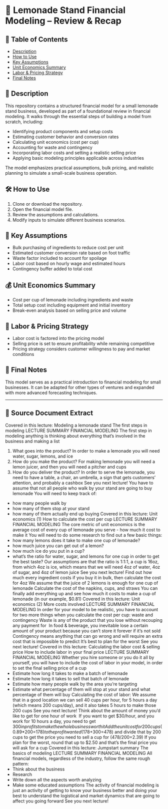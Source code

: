 # 🍋 Lemonade Stand Financial Modeling – Review & Recap

## 📑 Table of Contents
- [Description](#description)
- [How to Use](#how-to-use)
- [Key Assumptions](#key-assumptions)
- [Unit Economics Summary](#unit-economics-summary)
- [Labor & Pricing Strategy](#labor--pricing-strategy)
- [Final Notes](#final-notes)

## 📘 Description
This repository contains a structured financial model for a small lemonade stand business, developed as part of a foundational review in financial modeling. It walks through the essential steps of building a model from scratch, including:
- Identifying product components and setup costs
- Estimating customer behavior and conversion rates
- Calculating unit economics (cost per cup)
- Accounting for waste and contingency
- Incorporating labor costs and setting a realistic selling price
- Applying basic modeling principles applicable across industries

The model emphasizes practical assumptions, bulk pricing, and realistic planning to simulate a small-scale business operation.

## 🛠️ How to Use
1. Clone or download the repository.
2. Open the financial model file.
3. Review the assumptions and calculations.
4. Modify inputs to simulate different business scenarios.

## 📌 Key Assumptions
- Bulk purchasing of ingredients to reduce cost per unit
- Estimated customer conversion rate based on foot traffic
- Waste factor included to account for spoilage
- Labor cost based on hourly wage and estimated hours
- Contingency buffer added to total cost

## 💰 Unit Economics Summary
- Cost per cup of lemonade including ingredients and waste
- Total setup cost including equipment and initial inventory
- Break-even analysis based on selling price and volume

## 👷 Labor & Pricing Strategy
- Labor cost is factored into the pricing model
- Selling price is set to ensure profitability while remaining competitive
- Pricing strategy considers customer willingness to pay and market conditions

## 📝 Final Notes
This model serves as a practical introduction to financial modeling for small businesses. It can be adapted for other types of ventures and expanded with more advanced forecasting techniques.

---

## 📄 Source Document Extract
Covered in this lecture:
Modeling a 
lemonade stand
The first steps in modeling
LECTURE SUMMARY
FINANCIAL 
MODELING
The first step in modeling anything is thinking about 
everything that’s involved in the business and making a 
list
1. What goes into the product? 
In order to make a lemonade you will need water, sugar, 
lemons, and ice 
2. How do you make the product? 
For making lemonade you will need a lemon juicer, and 
then you will need a pitcher and cups 
3. How do you deliver the product? 
In order to serve the lemonade, you need to have a table, 
a chair, an umbrella, a sign that gets customers’ 
attention, and probably a cashbox 
See you next lecture!
You have to assume that not all people who walk by your 
stand are going to buy lemonade
You will need to keep track of: 
- how many people walk by 
- how many of them stop at your stand 
- how many of them actually end up buying 
Covered in this lecture:
Unit economics (1)
How to calculate the cost per cup
LECTURE SUMMARY
FINANCIAL 
MODELING
The core metric of unit economics is the average cost of 
every cup of lemonade you serve - how much it cost to 
make it
You will need to do some research to find out a few basic 
things: 
- how many lemons does it take to make one cup of 
lemonade? 
- how much juice you can get out of a lemon? 
- how much ice do you put in a cup? 
- what’s the ratio for water, sugar, and lemons for one 
cup in order to get the best taste? 
Our assumptions are that the ratio is 1:1:1, a cup is 16oz, 
from which 4oz is ice, which means that we will need 4oz 
of water, 4oz of sugar, and 4oz of lemon juice 
See you next lecture!
Find out how much every ingredient costs if you buy it in 
bulk, then calculate the cost for 4oz
We assume that the juice of 2 lemons is enough for one 
cup of lemonade 
Calculate the cost of the napkins, cups, and straws 
You can finally add everything up and see how much it 
costs to make a cup of lemonade (in our example, $0.81) 
Covered in this lecture:
Unit economics (2)
More costs involved
LECTURE SUMMARY
FINANCIAL 
MODELING
In order for your model to be realistic, you have to 
account for two more things when you calculate the cost 
per cup: waste and contingency
Waste is any of the product that you lose without 
recouping any payment for  
In food & beverage, you inevitable lose a certain amount 
of your product because you can’t store it forever if it’s 
not sold 
Contingency means anything that can go wrong and 
will require an extra cost that is impossible to predict 
It’s best to plan for the worst
See you next lecture!
Covered in this lecture:
Calculating the labor cost
& selling price
How to include labor in your final price
LECTURE SUMMARY
FINANCIAL 
MODELING
Whether you hire someone or you do it all by yourself, 
you will have to include the cost of labor in your model, in 
order to set the final selling price of a cup
- Estimate how long it takes to make a batch of lemonade 
- Estimate how long it takes to sell that batch of 
lemonade 
- Estimate how many people walk by the area you’re 
targeting 
- Estimate what percentage of them will stop at your 
stand and what percentage of them will buy 
Calculating the cost of labor:
We assume that in a good location we can sell 40 cups 
per hour, for 5 hours a day (which means 200 cups/day), 
and it also takes 5 hours to make those 200 cups
See you next lecture!
Think about the amount of money you’d like to get for 
one hour of work 
If you want to get $30/hour, and you work for 10 hours a 
day, you need to get $300 in profits to make the whole 
business worth it
Add the unit cost for 200 cups ($0.89*200=$178) to the 
profit wanted ($178+$300=$478) and divide that by 200 
cups to get the price you need to sell a cup for 
($478/200=$2.39)
If you plan for the worst, round that up to $2.50 and 
that’s the final price you will ask for a cup
Covered in this lecture:
Jumpstart summary
The basics of modeling
LECTURE SUMMARY
FINANCIAL 
MODELING
All financial models, regardless of the industry, follow the 
same rough pattern:
- Think about the business 
- Research 
- Write down all the aspects worth analyzing 
- Make some educated assumptions 
The activity of financial modeling is just an activity of 
getting to know your business better and doing your best 
to understand the logistical and market dynamics that 
are going to affect you going forward
See you next lecture!
